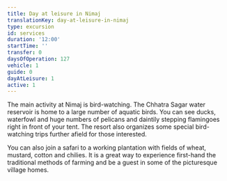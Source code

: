```yaml
---
title: Day at leisure in Nimaj
translationKey: day-at-leisure-in-nimaj
type: excursion
id: services
duration: '12:00'
startTime: ''
transfer: 0
daysOfOperation: 127
vehicle: 1
guide: 0
dayAtLeisure: 1
active: 1
---
```

The main activity at Nimaj is bird-watching. The Chhatra Sagar water reservoir is home to a large number of aquatic birds. You can see ducks, waterfowl and huge numbers of pelicans and daintily stepping flamingoes right in front of your tent. The resort also organizes some special bird-watching trips further afield for those interested.    


You can also join a safari to a working plantation with fields of wheat, mustard, cotton and chilies. It is a great way to experience first-hand the traditional methods of farming and be a guest in some of the picturesque village homes.